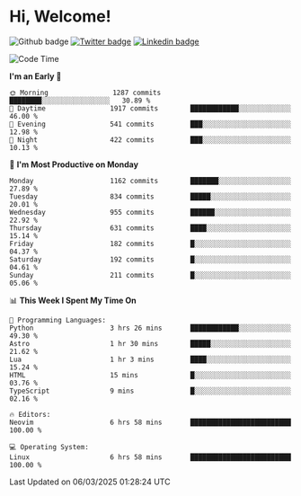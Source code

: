   # Hi, Welcome!
  ![Github badge](https://img.shields.io/github/followers/kraken-afk.svg?style=social&label=Follow&maxAge=2592000)
  [![Twitter badge](https://img.shields.io/badge/-Twitter-00acee?style=flat-square&logo=Twitter&logoColor=white)](https://twitter.com/trshppl)
  [![Linkedin badge](https://img.shields.io/badge/LinkedIn-0077B5?style=flat-square&logo=linkedin&logoColor=white)](https://www.linkedin.com/in/noveanrer)
<!--START_SECTION:waka-->
![Code Time](http://img.shields.io/badge/Code%20Time-829%20hrs%2049%20mins-blue)

**I'm an Early 🐤** 

```text
🌞 Morning                1287 commits        ████████░░░░░░░░░░░░░░░░░   30.89 % 
🌆 Daytime                1917 commits        ████████████░░░░░░░░░░░░░   46.00 % 
🌃 Evening                541 commits         ███░░░░░░░░░░░░░░░░░░░░░░   12.98 % 
🌙 Night                  422 commits         ███░░░░░░░░░░░░░░░░░░░░░░   10.13 % 
```
📅 **I'm Most Productive on Monday** 

```text
Monday                   1162 commits        ███████░░░░░░░░░░░░░░░░░░   27.89 % 
Tuesday                  834 commits         █████░░░░░░░░░░░░░░░░░░░░   20.01 % 
Wednesday                955 commits         ██████░░░░░░░░░░░░░░░░░░░   22.92 % 
Thursday                 631 commits         ████░░░░░░░░░░░░░░░░░░░░░   15.14 % 
Friday                   182 commits         █░░░░░░░░░░░░░░░░░░░░░░░░   04.37 % 
Saturday                 192 commits         █░░░░░░░░░░░░░░░░░░░░░░░░   04.61 % 
Sunday                   211 commits         █░░░░░░░░░░░░░░░░░░░░░░░░   05.06 % 
```


📊 **This Week I Spent My Time On** 

```text
💬 Programming Languages: 
Python                   3 hrs 26 mins       ████████████░░░░░░░░░░░░░   49.30 % 
Astro                    1 hr 30 mins        █████░░░░░░░░░░░░░░░░░░░░   21.62 % 
Lua                      1 hr 3 mins         ████░░░░░░░░░░░░░░░░░░░░░   15.24 % 
HTML                     15 mins             █░░░░░░░░░░░░░░░░░░░░░░░░   03.76 % 
TypeScript               9 mins              █░░░░░░░░░░░░░░░░░░░░░░░░   02.16 % 

🔥 Editors: 
Neovim                   6 hrs 58 mins       █████████████████████████   100.00 % 

💻 Operating System: 
Linux                    6 hrs 58 mins       █████████████████████████   100.00 % 
```


 Last Updated on 06/03/2025 01:28:24 UTC
<!--END_SECTION:waka-->